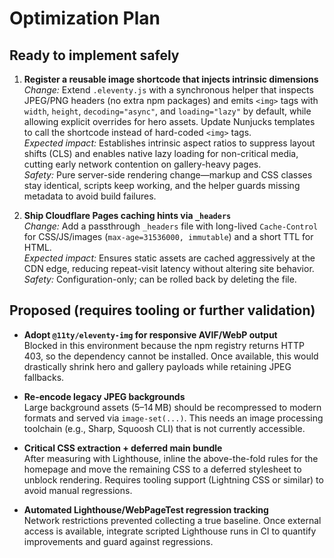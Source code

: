 # Optimization Plan

## Ready to implement safely

1. **Register a reusable image shortcode that injects intrinsic dimensions**  
   *Change:* Extend `.eleventy.js` with a synchronous helper that inspects JPEG/PNG headers (no extra npm packages) and emits `<img>` tags with `width`, `height`, `decoding="async"`, and `loading="lazy"` by default, while allowing explicit overrides for hero assets. Update Nunjucks templates to call the shortcode instead of hard-coded `<img>` tags.  
   *Expected impact:* Establishes intrinsic aspect ratios to suppress layout shifts (CLS) and enables native lazy loading for non-critical media, cutting early network contention on gallery-heavy pages.  
   *Safety:* Pure server-side rendering change—markup and CSS classes stay identical, scripts keep working, and the helper guards missing metadata to avoid build failures.

2. **Ship Cloudflare Pages caching hints via `_headers`**  
   *Change:* Add a passthrough `_headers` file with long-lived `Cache-Control` for CSS/JS/images (`max-age=31536000, immutable`) and a short TTL for HTML.  
   *Expected impact:* Ensures static assets are cached aggressively at the CDN edge, reducing repeat-visit latency without altering site behavior.  
   *Safety:* Configuration-only; can be rolled back by deleting the file.

## Proposed (requires tooling or further validation)

- **Adopt `@11ty/eleventy-img` for responsive AVIF/WebP output**  
  Blocked in this environment because the npm registry returns HTTP 403, so the dependency cannot be installed. Once available, this would drastically shrink hero and gallery payloads while retaining JPEG fallbacks.

- **Re-encode legacy JPEG backgrounds**  
  Large background assets (5–14 MB) should be recompressed to modern formats and served via `image-set(...)`. This needs an image processing toolchain (e.g., Sharp, Squoosh CLI) that is not currently accessible.

- **Critical CSS extraction + deferred main bundle**  
  After measuring with Lighthouse, inline the above-the-fold rules for the homepage and move the remaining CSS to a deferred stylesheet to unblock rendering. Requires tooling support (Lightning CSS or similar) to avoid manual regressions.

- **Automated Lighthouse/WebPageTest regression tracking**  
  Network restrictions prevented collecting a true baseline. Once external access is available, integrate scripted Lighthouse runs in CI to quantify improvements and guard against regressions.
